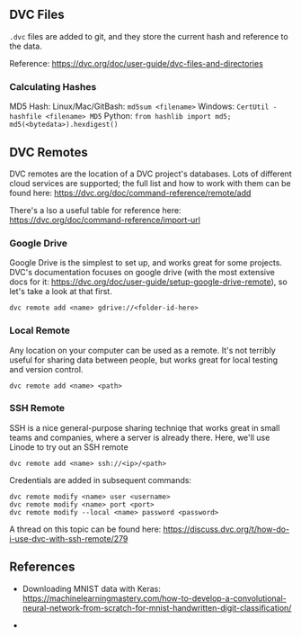 

## DVC Files

`.dvc` files are added to git, and they store the current hash and reference to the data.

Reference: https://dvc.org/doc/user-guide/dvc-files-and-directories


### Calculating Hashes

MD5 Hash: 
Linux/Mac/GitBash:  `md5sum <filename>`
Windows: `CertUtil -hashfile <filename> MD5`
Python: `from hashlib import md5; md5(<bytedata>).hexdigest()`



## DVC Remotes

DVC remotes are the location of a DVC project's databases.  Lots of different cloud services are supported; the full list and how to work with them can be found here:  https://dvc.org/doc/command-reference/remote/add

There's a lso a useful table for reference here: https://dvc.org/doc/command-reference/import-url

### Google Drive

Google Drive is the simplest to set up, and works great for some projects.  DVC's documentation focuses on google drive (with the most extensive docs for it: https://dvc.org/doc/user-guide/setup-google-drive-remote), so let's take a look at that first.

`dvc remote add <name> gdrive://<folder-id-here>`


### Local Remote

Any location on your computer can be used as a remote.  It's not terribly useful for sharing data between people, but works great for local testing and version control.

`dvc remote add <name> <path>`

### SSH Remote

SSH is a nice general-purpose sharing techniqe that works great in small teams and companies, where a server is already there.  Here, we'll use Linode 
to try out an SSH remote

`dvc remote add <name> ssh://<ip>/<path>`

Credentials are added in subsequent commands:
```
dvc remote modify <name> user <username>
dvc remote modify <name> port <port>
dvc remote modify --local <name> password <password>
```

A thread on this topic can be found here: https://discuss.dvc.org/t/how-do-i-use-dvc-with-ssh-remote/279



## References

  - Downloading MNIST data with Keras: https://machinelearningmastery.com/how-to-develop-a-convolutional-neural-network-from-scratch-for-mnist-handwritten-digit-classification/

  - 